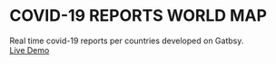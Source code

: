 # COVID-19 REPORTS WORLD MAP

Real time covid-19 reports per countries developed on Gatbsy.
<br><a href="https://covid-19-dd7e1.web.app/">Live Demo</a>
